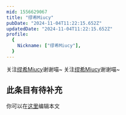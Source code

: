 ```yaml
---
mid: 1556629067
title: "缪希Miucy"
pubDate: "2024-11-04T11:22:15.652Z"
updatedDate: "2024-11-04T11:22:15.652Z"
profile:
  {
    Nickname: ["缪希Miucy"],
  }
---
```


关注[缪希Miucy](https://space.bilibili.com/1556629067)谢谢喵~ 关注[缪希Miucy](https://space.bilibili.com/1556629067)谢谢喵~

## 此条目有待补充
你可以在[这里](https://github.com/Yuhanawa/VTuber.ICU/edit/master/src/content/v/缪希Miucy/index.md)编辑本文
